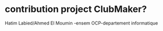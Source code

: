 # contribution project ClubMaker?
Hatim Labied/Ahmed El Moumin -ensem
OCP-departement informatique 
